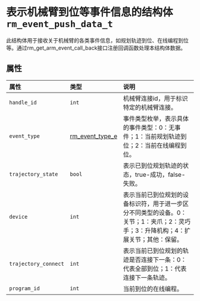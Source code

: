 # 表示机械臂到位等事件信息的结构体`rm_event_push_data_t`

此结构体用于接收关于机械臂的各类事件信息，如规划轨迹到位、在线编程到位等。通过rm_get_arm_event_call_back接口注册回调函数处理本结构体数据。

## 属性

|  属性  |  类型  |  说明  |
| :--- | :--- | :--- |
|  `handle_id`  |  `int`  |  机械臂连接id，用于标识特定的机械臂连接。 |
|  `event_type`  |  [rm_event_type_e](../type/typeList)  |  事件类型枚举，表示具体的事件类型：0：无事件；1：当前规划轨迹到位；2：当前在线编程到位。 |
|  `trajectory_state`  |  `bool`  |  表示已到位规划轨迹的状态，true-成功，false-失败。  |
|  `device`  |  `int`  |  表示当前已到位规划的设备标识符，用于进一步区分不同类型的设备。0：关节；1：夹爪；2：灵巧手；3：升降机构；4：扩展关节；其他：保留。 |
|  `trajectory_connect`  |  `int`  |  表示当前已到位规划的轨迹是否连接下一条：0：代表全部到位；1：代表连接下一条轨迹。  |
|  `program_id`  |  `int`  |  当前到位的在线编程。  |

